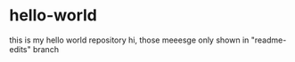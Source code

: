 # hello-world
this is my hello world repository
hi, those meeesge only shown in "readme-edits" branch
